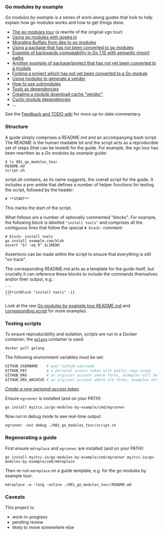 ### Go modules by example

_Go modules by example_ is a series of work-along guides that look to help explain how go modules works and how to get things done.

* [The go modules tour](https://github.com/go-modules-by-example/index/blob/master/001_go_modules_tour/README.md) (a rewrite of the original vgo tour)
* [Using go modules with gopkg.in](https://github.com/go-modules-by-example/index/blob/master/002_using_gopkg_in/README.md)
* [Migrating Buffalo from dep to go modules](https://github.com/go-modules-by-example/index/blob/master/003_migrate_buffalo/README.md)
* [Using a package that has not been converted to go modules](https://github.com/go-modules-by-example/index/blob/master/004_echo_example/README.md)
* [Example of backwards compatability in Go 1.10 with semantic import paths](https://github.com/go-modules-by-example/index/blob/master/005_old_go/README.md)
* [Another example of package/project that has not yet been converted to a module](https://github.com/go-modules-by-example/index/blob/master/006_not_yet_go_module/README.md)
* [Forking a project which has not yet been converted to a Go module](https://github.com/go-modules-by-example/index/blob/master/007_old_code_replace/README.md)
* [Using modules to generate a vendor](https://github.com/go-modules-by-example/index/blob/master/008_vendor_example/README.md)
* [How to use submodules](https://github.com/go-modules-by-example/index/blob/master/009_submodules/README.md)
* [Tools as dependencies](https://github.com/go-modules-by-example/index/blob/master/010_tools/README.md)
* [Creating a module download cache "vendor"](https://github.com/go-modules-by-example/index/blob/master/012_modvendor/README.md)
* [Cyclic module dependencies](https://github.com/go-modules-by-example/index/blob/master/013_cyclic/README.md)
* ...

See the [Feedback and TODO wiki](https://github.com/go-modules-by-example/index/wiki/Feedback-TODO) for more up-to-date
commentary.

### Structure

A guide simply comprises a README.md and an accompanying bash script. The README is the human readable bit and the
script acts as a reproducible set of steps (that can be tested) for the guide. For example, the vgo tour has been
rewritten as a _Go modules by example_ guide:

<!-- __TEMPLATE: ls 001_go_modules_tour
```
$ {{.Cmd}}
{{.Out -}}
```
-->
```
$ ls 001_go_modules_tour
README.md
script.sh
```
<!-- END -->

script.sh contains, as its name suggests, the overall script for the guide. It includes a pre-amble that defines a
number of helper functions for testing the script, followed by the header:

```
# **START**
```

This marks the start of the script.

What follows are a number of optionally commented "blocks". For example, the following block is labelled `"install tools"`
and comprises all the contiguous lines that follow the special `# block:` comment:

```
# block: install tools
go install example.com/blah
assert "$? -eq 0" $LINENO
```

Assertions can be made within the script to ensure that everything is still "on track".

The corresponding README.md acts as a template for the guide itself, but crucially it can reference these blocks to
include the commands themselves and/or their output, e.g.:

    ```
    {{PrintBlock "install tools" -}}
    ```

Look at the raw [Go modules by example tour README.md](https://raw.githubusercontent.com/go-modules-by-example/index/master/001_go_modules_tour/README.md)
and [corresponding script](https://github.com/go-modules-by-example/index/blob/master/001_go_modules_tour/script.sh) for more examples.

### Testing scripts

To ensure reproducibility and isolation, scripts are run in a Docker container; the
[`golang`](https://hub.docker.com/_/golang/) container is used:

<!-- __TEMPLATE: docker pull golang # LONG ONLINE
```
{{.Cmd}}
```
-->
```
docker pull golang
```
<!-- END -->

The following environment variables must be set:

```bash
GITHUB_USERNAME    # your Github username
GITHUB_PAT         # a personal access token with public_repo scope
GITHUB_ORG         # an org/user account where forks, examples will be created
GITHUB_ORG_ARCHIVE # an org/user account where old forks, examples etc will be moved
```

_[Create a new personal access token](https://github.com/settings/tokens/new)._

Ensure `egrunner` is installed (and on your PATH):

<!-- __TEMPLATE: go install myitcv.io/go-modules-by-example/cmd/egrunner
```
{{.Cmd}}
```
-->
```
go install myitcv.io/go-modules-by-example/cmd/egrunner
```
<!-- END -->

Now run in debug mode to see real-time output:

<!-- __TEMPLATE: egrunner -out debug ./001_go_modules_tour/script.sh # LONG ONLINE
```
{{.Cmd}}
```
-->
```
egrunner -out debug ./001_go_modules_tour/script.sh
```
<!-- END -->

### Regenerating a guide

First ensure `mdreplace` and `egrunner` are installed (and on your PATH):

<!-- __TEMPLATE: go install myitcv.io/go-modules-by-example/cmd/egrunner myitcv.io/go-modules-by-example/cmd/mdreplace
```
{{.Cmd}}
```
-->
```
go install myitcv.io/go-modules-by-example/cmd/egrunner myitcv.io/go-modules-by-example/cmd/mdreplace
```
<!-- END -->

Then re-run `mdreplace` on a guide template, e.g. for the go modules by example tour:

<!-- __TEMPLATE: mdreplace -w -long -online ./001_go_modules_tour/README.md # LONG ONLINE
```
{{.Cmd}}
```
-->
```
mdreplace -w -long -online ./001_go_modules_tour/README.md
```
<!-- END -->

### Caveats

This project is:

* work-in-progress
* pending review
* likely to move somewhere else
